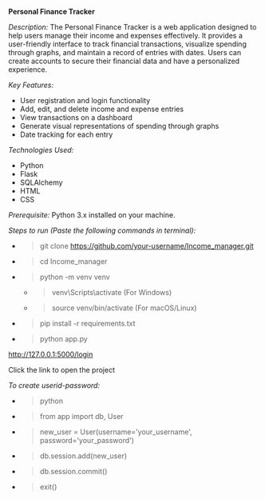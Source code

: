 **Personal Finance Tracker**


*Description:*
The Personal Finance Tracker is a web application designed to help users manage their income and expenses effectively.
It provides a user-friendly interface to track financial transactions, visualize spending through graphs, and maintain a record of entries with dates.
Users can create accounts to secure their financial data and have a personalized experience.

*Key Features:*
* User registration and login functionality
* Add, edit, and delete income and expense entries
* View transactions on a dashboard
* Generate visual representations of spending through graphs
* Date tracking for each entry

*Technologies Used:*
* Python
* Flask
* SQLAlchemy
* HTML
* CSS

*Prerequisite:*
Python 3.x installed on your machine.


*Steps to run (Paste the following commands in terminal):*
  * >git clone https://github.com/your-username/Income_manager.git
  * >cd Income_manager
  * >python -m venv venv
    * >venv\Scripts\activate (For Windows)
    * >source venv/bin/activate (For macOS/Linux)
  * >pip install -r requirements.txt
  * >python app.py



http://127.0.0.1:5000/login

Click the link to open the project



*To create userid-password:*
  * >python
  * >from app import db, User
  * >new_user = User(username='your_username', password='your_password')
  * >db.session.add(new_user)
  * >db.session.commit()
  * >exit()



